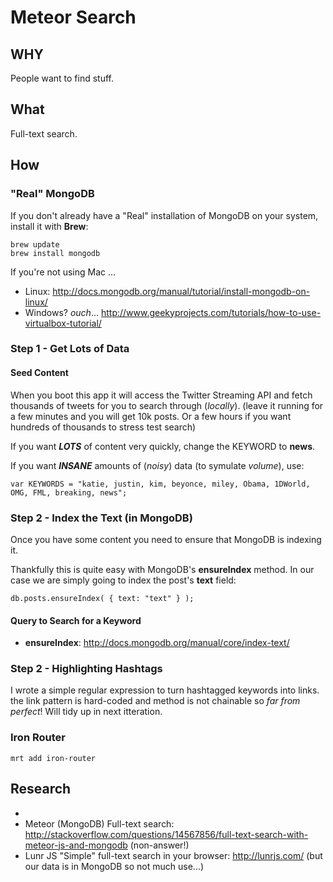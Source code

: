 # Meteor Search

## WHY

People want to find stuff.

## What

Full-text search.


## How

### "Real" MongoDB

If you don't already have a "Real" installation of MongoDB on your system,
install it with **Brew**:

```
brew update
brew install mongodb
```

If you're not using Mac ...

- Linux: http://docs.mongodb.org/manual/tutorial/install-mongodb-on-linux/
- Windows? *ouch*... http://www.geekyprojects.com/tutorials/how-to-use-virtualbox-tutorial/



### Step 1 - Get Lots of Data

#### Seed Content

When you boot this app it will access the Twitter Streaming API and fetch 
thousands of tweets for you to search through (*locally*).
(leave it running for a few minutes and you will get 10k posts. 
Or a few hours if you want hundreds of thousands to stress test search)

If you want ***LOTS*** of content very quickly, change the KEYWORD to **news**.

If you want ***INSANE*** amounts of (*noisy*) data 
(to symulate *volume*), use:
```
var KEYWORDS = "katie, justin, kim, beyonce, miley, Obama, 1DWorld, OMG, FML, breaking, news";
```

### Step 2 - Index the Text (in MongoDB)

Once you have some content you need to ensure that MongoDB is indexing it.

Thankfully this is quite easy with MongoDB's **ensureIndex** method.
In our case we are simply going to index the post's **text** field:

```
db.posts.ensureIndex( { text: "text" } );
```

#### Query to Search for a Keyword



- **ensureIndex**: http://docs.mongodb.org/manual/core/index-text/

### Step 2 - Highlighting Hashtags

I wrote a simple regular expression to turn hashtagged keywords into links.
the link pattern is hard-coded and method is not chainable so *far from perfect*!
Will tidy up in next itteration.




### Iron Router

```
mrt add iron-router
```



## Research

- 
- Meteor (MongoDB) Full-text search: http://stackoverflow.com/questions/14567856/full-text-search-with-meteor-js-and-mongodb (non-answer!)
- Lunr JS "Simple" full-text search in your browser: http://lunrjs.com/ 
(but our data is in MongoDB so not much use...)

